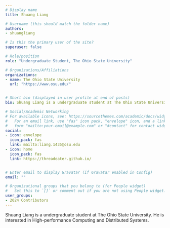 ```yaml
---
# Display name
title: Shuang Liang

# Username (this should match the folder name)
authors:
- shuangliang

# Is this the primary user of the site?
superuser: false

# Role/position
role: "Undergraduate Student, The Ohio State University"

# Organizations/Affiliations
organizations:
- name: The Ohio State University
  url: "https://www.osu.edu/"


# Short bio (displayed in user profile at end of posts)
bio: Shuang Liang is a undergraduate student at The Ohio State University. He is interested in High-performance Computing and Distributed Systems.

# Social/Academic Networking
# For available icons, see: https://sourcethemes.com/academic/docs/widgets/#icons
#   For an email link, use "fas" icon pack, "envelope" icon, and a link in the
#   form "mailto:your-email@example.com" or "#contact" for contact widget.
social:
- icon: envelope
  icon_pack: fas
  link: mailto:liang.1435@osu.edu
- icon: home
  icon_pack: fas
  link: https://threadeater.github.io/


# Enter email to display Gravatar (if Gravatar enabled in Config)
email: ""

# Organizational groups that you belong to (for People widget)
#   Set this to `[]` or comment out if you are not using People widget.  
user_groups:
- 2024 Contributors
---
```

Shuang Liang is a undergraduate student at The Ohio State University. He is interested in High-performance Computing and Distributed Systems.